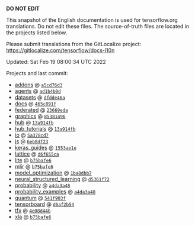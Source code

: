 __DO NOT EDIT__

This snapshot of the English documentation is used for tensorflow.org
translations. Do not edit these files. The source-of-truth files are located in
the projects listed below.

Please submit translations from the GitLocalize project: https://gitlocalize.com/tensorflow/docs-l10n

Updated: Sat Feb 19 08:00:34 UTC 2022

Projects and last commit:

- [addons](https://github.com/tensorflow/addons/tree/master/docs) @ <a href='https://github.com/tensorflow/addons/commit/a5cd76d341c594f464a5c9be8e572ed5bd3f3b8b'><code>a5cd76d3</code></a>
- [agents](https://github.com/tensorflow/agents/tree/master/docs) @ <a href='https://github.com/tensorflow/agents/commit/ad1b4b0d38779c6b36c4387b0479f8887e5e1e45'><code>ad1b4b0d</code></a>
- [datasets](https://github.com/tensorflow/datasets/tree/master/docs) @ <a href='https://github.com/tensorflow/datasets/commit/dfdde46a18eeef0ce03d11997556b839c55c7ac5'><code>dfdde46a</code></a>
- [docs](https://github.com/tensorflow/docs/tree/master/site/en) @ <a href='https://github.com/tensorflow/docs/commit/465c891f698bd3b4e744cb466aee7c28d59df838'><code>465c891f</code></a>
- [federated](https://github.com/tensorflow/federated/tree/main/docs) @ <a href='https://github.com/tensorflow/federated/commit/23669edacc73fafddc045afef34c6b0690a33a68'><code>23669eda</code></a>
- [graphics](https://github.com/tensorflow/graphics/tree/master/tensorflow_graphics/g3doc) @ <a href='https://github.com/tensorflow/graphics/commit/8538149623c1d4508df52df60d48fb8b880b5fab'><code>85381496</code></a>
- [hub](https://github.com/tensorflow/hub/tree/master/docs) @ <a href='https://github.com/tensorflow/hub/commit/13a914fb93a6c6c6083811fdf2a6c23f3c0d051c'><code>13a914fb</code></a>
- [hub_tutorials](https://github.com/tensorflow/hub/tree/master/examples/colab) @ <a href='https://github.com/tensorflow/hub/commit/13a914fb93a6c6c6083811fdf2a6c23f3c0d051c'><code>13a914fb</code></a>
- [io](https://github.com/tensorflow/io/tree/master/docs) @ <a href='https://github.com/tensorflow/io/commit/5a378cd77257aee856d061dfd8a643449d368a41'><code>5a378cd7</code></a>
- [js](https://github.com/tensorflow/tfjs-website/tree/master/docs) @ <a href='https://github.com/tensorflow/tfjs-website/commit/6eb8df23e953c78a168362da791f850cb84fa2ad'><code>6eb8df23</code></a>
- [keras_guides](https://github.com/tensorflow/docs/tree/snapshot-keras/site/en/guide/keras) @ <a href='https://github.com/tensorflow/docs/commit/1553ae1e4a149be71703e2ee60173b3d1e0e8c00'><code>1553ae1e</code></a>
- [lattice](https://github.com/tensorflow/lattice/tree/master/docs) @ <a href='https://github.com/tensorflow/lattice/commit/d6f655ca11523bdf38a431a386bb7c0f9dc7aacb'><code>d6f655ca</code></a>
- [lite](https://github.com/tensorflow/tensorflow/tree/master/tensorflow/lite/g3doc) @ <a href='https://github.com/tensorflow/tensorflow/commit/b75bafe63a0f679ecbb573ad20486ca3205580d2'><code>b75bafe6</code></a>
- [mlir](https://github.com/tensorflow/tensorflow/tree/master/tensorflow/compiler/mlir/g3doc) @ <a href='https://github.com/tensorflow/tensorflow/commit/b75bafe63a0f679ecbb573ad20486ca3205580d2'><code>b75bafe6</code></a>
- [model_optimization](https://github.com/tensorflow/model-optimization/tree/master/tensorflow_model_optimization/g3doc) @ <a href='https://github.com/tensorflow/model-optimization/commit/1ba8dbb79d34f6fbc97b8151f4527e85601cd52c'><code>1ba8dbb7</code></a>
- [neural_structured_learning](https://github.com/tensorflow/neural-structured-learning/tree/master/g3doc) @ <a href='https://github.com/tensorflow/neural-structured-learning/commit/d5361f72b7486e2bae937c0de8e4d66033b5f50a'><code>d5361f72</code></a>
- [probability](https://github.com/tensorflow/probability/tree/main/tensorflow_probability/g3doc) @ <a href='https://github.com/tensorflow/probability/commit/a4da3a4844846aa0c423e698a7c7d3db5b56dff7'><code>a4da3a48</code></a>
- [probability_examples](https://github.com/tensorflow/probability/tree/main/tensorflow_probability/examples/jupyter_notebooks) @ <a href='https://github.com/tensorflow/probability/commit/a4da3a4844846aa0c423e698a7c7d3db5b56dff7'><code>a4da3a48</code></a>
- [quantum](https://github.com/tensorflow/quantum/tree/master/docs) @ <a href='https://github.com/tensorflow/quantum/commit/541f903fe046e560352cfe21c2b7474493341759'><code>541f903f</code></a>
- [tensorboard](https://github.com/tensorflow/tensorboard/tree/master/docs) @ <a href='https://github.com/tensorflow/tensorboard/commit/d6af2b544df1d4ae9fa88126b46043a4e3d121e1'><code>d6af2b54</code></a>
- [tfx](https://github.com/tensorflow/tfx/tree/master/docs) @ <a href='https://github.com/tensorflow/tfx/commit/4e08d44b4a99bfc93a6cc94b2b9c242c94b2ec8e'><code>4e08d44b</code></a>
- [xla](https://github.com/tensorflow/tensorflow/tree/master/tensorflow/compiler/xla/g3doc) @ <a href='https://github.com/tensorflow/tensorflow/commit/b75bafe63a0f679ecbb573ad20486ca3205580d2'><code>b75bafe6</code></a>

